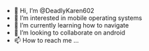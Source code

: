 - 👋 Hi, I’m @DeadlyKaren602
- 👀 I’m interested in mobile operating systems
- 🌱 I’m currently learning how to navigate
- 💞️ I’m looking to collaborate on android
- 📫 How to reach me ...

<!---
DeadlyKaren602/DeadlyKaren602 is a ✨ special ✨ repository because its `README.md` (this file) appears on your GitHub profile.
You can click the Preview link to take a look at your changes.
--->
